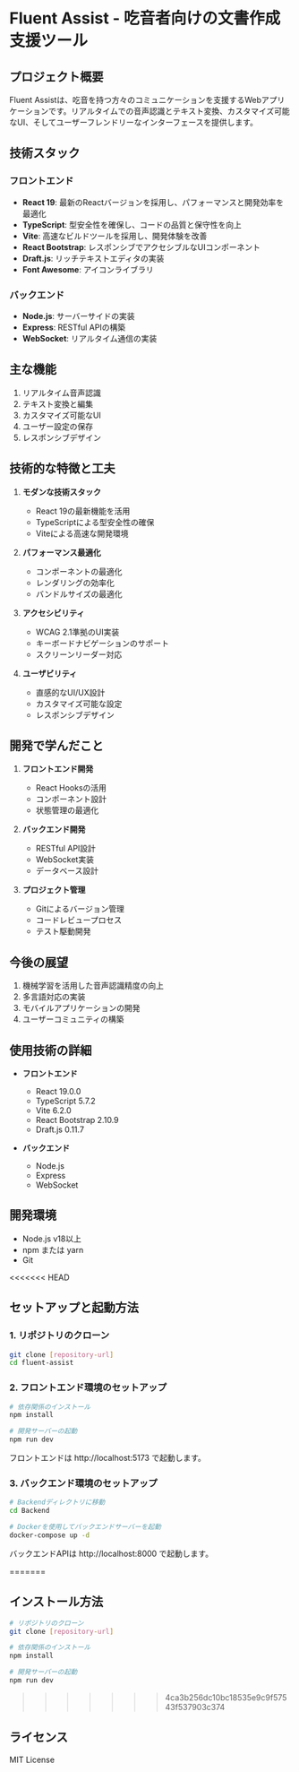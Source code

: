 # Fluent Assist - 吃音者向けの文書作成支援ツール

## プロジェクト概要
Fluent Assistは、吃音を持つ方々のコミュニケーションを支援するWebアプリケーションです。リアルタイムでの音声認識とテキスト変換、カスタマイズ可能なUI、そしてユーザーフレンドリーなインターフェースを提供します。

## 技術スタック
### フロントエンド
- **React 19**: 最新のReactバージョンを採用し、パフォーマンスと開発効率を最適化
- **TypeScript**: 型安全性を確保し、コードの品質と保守性を向上
- **Vite**: 高速なビルドツールを採用し、開発体験を改善
- **React Bootstrap**: レスポンシブでアクセシブルなUIコンポーネント
- **Draft.js**: リッチテキストエディタの実装
- **Font Awesome**: アイコンライブラリ

### バックエンド
- **Node.js**: サーバーサイドの実装
- **Express**: RESTful APIの構築
- **WebSocket**: リアルタイム通信の実装

## 主な機能
1. リアルタイム音声認識
2. テキスト変換と編集
3. カスタマイズ可能なUI
4. ユーザー設定の保存
5. レスポンシブデザイン

## 技術的な特徴と工夫
1. **モダンな技術スタック**
   - React 19の最新機能を活用
   - TypeScriptによる型安全性の確保
   - Viteによる高速な開発環境

2. **パフォーマンス最適化**
   - コンポーネントの最適化
   - レンダリングの効率化
   - バンドルサイズの最適化

3. **アクセシビリティ**
   - WCAG 2.1準拠のUI実装
   - キーボードナビゲーションのサポート
   - スクリーンリーダー対応

4. **ユーザビリティ**
   - 直感的なUI/UX設計
   - カスタマイズ可能な設定
   - レスポンシブデザイン

## 開発で学んだこと
1. **フロントエンド開発**
   - React Hooksの活用
   - コンポーネント設計
   - 状態管理の最適化

2. **バックエンド開発**
   - RESTful API設計
   - WebSocket実装
   - データベース設計

3. **プロジェクト管理**
   - Gitによるバージョン管理
   - コードレビュープロセス
   - テスト駆動開発

## 今後の展望
1. 機械学習を活用した音声認識精度の向上
2. 多言語対応の実装
3. モバイルアプリケーションの開発
4. ユーザーコミュニティの構築

## 使用技術の詳細
- **フロントエンド**
  - React 19.0.0
  - TypeScript 5.7.2
  - Vite 6.2.0
  - React Bootstrap 2.10.9
  - Draft.js 0.11.7

- **バックエンド**
  - Node.js
  - Express
  - WebSocket

## 開発環境
- Node.js v18以上
- npm または yarn
- Git

<<<<<<< HEAD
## セットアップと起動方法

### 1. リポジトリのクローン
```bash
git clone [repository-url]
cd fluent-assist
```

### 2. フロントエンド環境のセットアップ
```bash
# 依存関係のインストール
npm install

# 開発サーバーの起動
npm run dev
```
フロントエンドは http://localhost:5173 で起動します。

### 3. バックエンド環境のセットアップ
```bash
# Backendディレクトリに移動
cd Backend

# Dockerを使用してバックエンドサーバーを起動
docker-compose up -d
```
バックエンドAPIは http://localhost:8000 で起動します。

=======
## インストール方法
```bash
# リポジトリのクローン
git clone [repository-url]

# 依存関係のインストール
npm install

# 開発サーバーの起動
npm run dev
```

>>>>>>> 4ca3b256dc10bc18535e9c9f57543f537903c374
## ライセンス
MIT License
